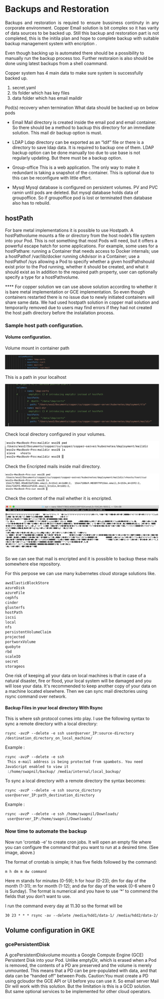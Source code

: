 
# Backups and Restoration



<p align="justify">
Backups and restoration is requied to ensure bussiness continuty in any corporate environment. Copper Email solution is bit complex so it has varity of data sources to be backed up. 
Still this backup and restoration part is not completed, this is the initila plan and hope to complete backup with suitable backup management system with encription .

Even though backing up is automated there should be a possibility to manually run the backup process too. Further restoraion is also should be done using latest backups from a shell coammand.

</p>

Copper system has 4 main data to make sure system is successfully backed up.

1. secret.yaml 
2. tls folder which has key files
3. data folder which has email maildir 


Pod(s) recovery when termination
What data should be backed up on below pods

*    Email
    Mail directory is created inside the email pod and email container. So there should be a method to backup this directory for an immediate solution. This mail dir backup option is must.

*    LDAP
    Ldap directory can be exported as an “ldif” file or there is a directory to save ldap data. It is required to backup one of them. LDAP backup option can be done manually too due to use base is not regularly updating. But there must be a backup option.

*    Group-office
    This is a web application. The only way to make it redundant is taking a snapshot of the container. This is optional due to this can be reconfigure with little effort.


*    Mysql
    Mysql database is configured on persistent volumes. PV and PVC ramin until pods are deleted. But mysql database holds data of groupoffice. So if groupoffice pod is lost or terminated then database also has to rebuild.



## hostPath
<p align="justify">


For bare metal implementations it is possible to use Hostpath.
A hostPathvolume mounts a file or directory from the host node’s file system into your Pod. This is not something that most Pods will need, but it offers a powerful escape hatch for some applications.
For example, some uses for a hostPathare:
running a Container that needs access to Docker internals; use a hostPathof /var/lib/docker
running cAdvisor in a Container; use a hostPathof /sys
allowing a Pod to specify whether a given hostPathshould exist prior to the Pod running, whether it should be created, and what it should exist as
In addition to the required path property, user can optionally specify a type for a hostPathvolume.


**** For copper solution we can use above solution according to whether it is bare metal implementation or GCE implementation.  So even though containers restarted there is no issue due to newly initiated containers will share same data. We had used hostpath solution in copper mail solution and temporarily removed due to users may find errors if they had not created the host path directory before the installation process.


</p>

### Sample host path configuration.


#### Volume configuration.

Volume mount in container path


![Volume Mounts](images/backup/volumemount.png)



This is a path in your localhost


![Volumes](images/backup/volume.png)


Check local directory configured in your volumes.


![Volumes](images/backup/pwd.png)


Check the Encripted mails inside mail directory.


![Volumes](images/backup/maildir.png)


Check the content of the mail whether it is encripted.


![Volumes](images/backup/mail.png)


So we can see that mail is encripted and it is possible to backup these mails somewhere else repository.

For this perpose we can use many kubernetes cloud storage solutions like. 

    awsElasticBlockStore
    azureDisk
    azureFile
    cephfs
    cinder
    glusterfs
    hostPath
    iscsi
    local
    nfs
    persistentVolumeClaim
    projected
    portworxVolume
    quobyte
    rbd
    scaleIO
    secret
    storageos

One risk of keeping all your data on local machines is that in case of a natural disaster, fire or flood, your local system will be damaged and you will lose your data. It's recommended to keep another copy of your data on a machine located elsewhere.
Then we can sync mail directories using rsync command over network.

#### Backup Files in your local directory With Rsync

This is where ssh protocol comes into play. I use the following syntax to sync a remote directory with a local directory:

    rsync -avzP --delete -e ssh user@server_IP:source-directory /destination_directory_on_local_machine/

Example :

```
rsync -avzP --delete -e ssh 
 This e-mail address is being protected from spambots. You need JavaScript enabled to view it
 :/home/swapnil/backup/ /media/internal/local_backup/
```

To sync a local directory with a remote directory the syntax becomes:

    rsync -avzP --delete -e ssh source_directory user@server_IP:path_destination_directory

Example :

```
rsync -avzP --delete -e ssh /home/swapnil/Downloads/ 
 user@server_IP:/home/swapnil/Downloads/
```

### Now time to automate the backup
Now run 'crontab -e' to create cron jobs. It will open an empty file where you can configure the command that you want to run at a desired time. (See image, above.)

The format of crontab is simple; it has five fields followed by the command:

    m h dm m dw command

Here m stands for minutes (0-59); h for hour (0-23); dm for day of the month (1-31); m for month (1-12); and dw for day of the week (0-6 where 0 is Sunday). The format is numerical and you have to use ‘*’ to commend the fields that you don’t want to use.

I run the command every day at 11.30 so the format will be

    30 23 * * * rsync -av --delete /media/hdd1/data-1/ /media/hdd2/data-2/



## Volume configuration in GKE

### gcePersistentDisk
<p align="justify">

A gcePersistentDiskvolume mounts a Google Compute Engine (GCE) Persistent Disk into your Pod. Unlike emptyDir, which is erased when a Pod is removed, the contents of a PD are preserved and the volume is merely unmounted. This means that a PD can be pre-populated with data, and that data can be “handed off” between Pods.
Caution:You must create a PD using gcloudor the GCE API or UI before you can use it.
	So email server Mail Dir will work with this solution. But the limitation is this is a GCD solution. But same optional services to be implemented for other cloud operators.



</p>